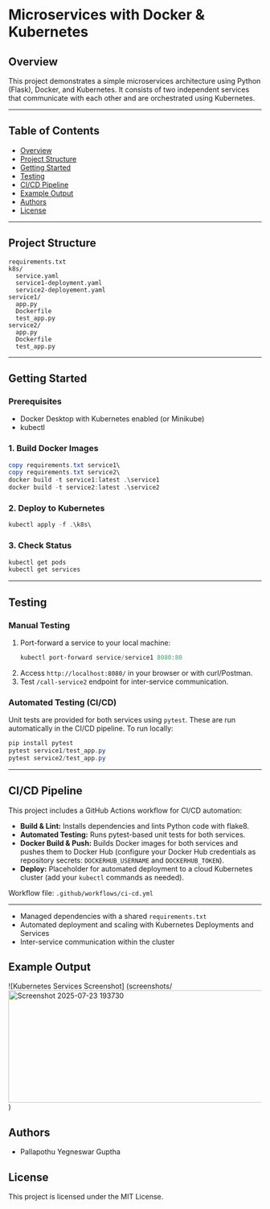 # Microservices with Docker & Kubernetes

## Overview
This project demonstrates a simple microservices architecture using Python (Flask), Docker, and Kubernetes. It consists of two independent services that communicate with each other and are orchestrated using Kubernetes.

---

## Table of Contents
- [Overview](#overview)
- [Project Structure](#project-structure)
- [Getting Started](#getting-started)
- [Testing](#testing)
- [CI/CD Pipeline](#cicd-pipeline)
- [Example Output](#example-output)
- [Authors](#authors)
- [License](#license)

---


## Project Structure
```
requirements.txt
k8s/
  service.yaml
  service1-deployment.yaml
  service2-deployement.yaml
service1/
  app.py
  Dockerfile
  test_app.py
service2/
  app.py
  Dockerfile
  test_app.py
```

---

## Getting Started

### Prerequisites
- Docker Desktop with Kubernetes enabled (or Minikube)
- kubectl

### 1. Build Docker Images
```powershell
copy requirements.txt service1\
copy requirements.txt service2\
docker build -t service1:latest .\service1
docker build -t service2:latest .\service2
```

### 2. Deploy to Kubernetes
```powershell
kubectl apply -f .\k8s\
```

### 3. Check Status
```powershell
kubectl get pods
kubectl get services
```

---

## Testing

### Manual Testing
1. Port-forward a service to your local machine:
   ```powershell
   kubectl port-forward service/service1 8080:80
   ```
2. Access `http://localhost:8080/` in your browser or with curl/Postman.
3. Test `/call-service2` endpoint for inter-service communication.

### Automated Testing (CI/CD)
Unit tests are provided for both services using `pytest`. These are run automatically in the CI/CD pipeline.
To run locally:
```powershell
pip install pytest
pytest service1/test_app.py
pytest service2/test_app.py
```

---

## CI/CD Pipeline

This project includes a GitHub Actions workflow for CI/CD automation:
- **Build & Lint:** Installs dependencies and lints Python code with flake8.
- **Automated Testing:** Runs pytest-based unit tests for both services.
- **Docker Build & Push:** Builds Docker images for both services and pushes them to Docker Hub (configure your Docker Hub credentials as repository secrets: `DOCKERHUB_USERNAME` and `DOCKERHUB_TOKEN`).
- **Deploy:** Placeholder for automated deployment to a cloud Kubernetes cluster (add your `kubectl` commands as needed).

Workflow file: `.github/workflows/ci-cd.yml`

---

- Managed dependencies with a shared `requirements.txt`
- Automated deployment and scaling with Kubernetes Deployments and Services
- Inter-service communication within the cluster



## Example Output
![Kubernetes Services Screenshot] (screenshots/<img width="761" height="223" alt="Screenshot 2025-07-23 193730" src="https://github.com/user-attachments/assets/523b9706-6a94-4a5f-8305-a3a1c2eedf3f" />
)

## Authors
- Pallapothu Yegneswar Guptha

## License
This project is licensed under the MIT License.
